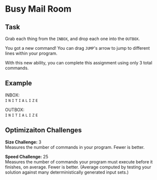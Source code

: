 
# Busy Mail Room

## Task

Grab each thing from the `INBOX`, and drop each one into the `OUTBOX`.

You got a new command! You can drag `JUMP`'s arrow to jump to different lines within your program.

With this new ability, you can complete this assignment using only 3 total commands.

## Example

INBOX:  
`I` `N` `I` `T` `I` `A` `L` `I` `Z` `E`

OUTBOX:  
`I` `N` `I` `T` `I` `A` `L` `I` `Z` `E`

## Optimizaiton Challenges

**Size Challenge:** 3  
Measures the number of commands in your program. Fewer is better.

**Speed Challenge:** 25  
Measures the number of commands your program must execute before it finishes, on average. Fewer is better. (Average computed by testing your solution against many deterministically generated input sets.)
